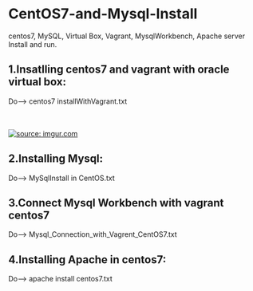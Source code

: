 # CentOS7-and-Mysql-Install
centos7, MySQL, Virtual Box, Vagrant, MysqlWorkbench, Apache server Install and run.

1.Insatlling centos7 and vagrant with oracle virtual box:
--------------------------------------------------------------
Do--> centos7 installWithVagrant.txt

</br> </br>
<a href="https://imgur.com/MSlCAOm"><img src="https://i.imgur.com/MSlCAOm.png" title="source: imgur.com" /></a>

2.Installing Mysql:
---------------------
Do--> MySqlInstall in CentOS.txt

3.Connect Mysql Workbench with vagrant centos7
-----------------------------------------------
Do--> Mysql_Connection_with_Vagrent_CentOS7.txt

4.Installing Apache in centos7:
----------------------------------
Do--> apache install centos7.txt
